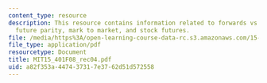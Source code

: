 ```yaml
---
content_type: resource
description: This resource contains information related to forwards vs futures, spot
  future parity, mark to market, and stock futures.
file: /media/https%3A/open-learning-course-data-rc.s3.amazonaws.com/15-401-finance-theory-i-fall-2008/a82f353a447437317e3762d51d572558_MIT15_401F08_rec04.pdf
file_type: application/pdf
resourcetype: Document
title: MIT15_401F08_rec04.pdf
uid: a82f353a-4474-3731-7e37-62d51d572558
---
```

